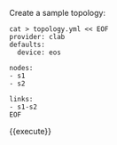 Create a sample topology:
```
cat > topology.yml << EOF
provider: clab
defaults:
  device: eos

nodes:
- s1
- s2

links:
- s1-s2
EOF
```
{{execute}}
